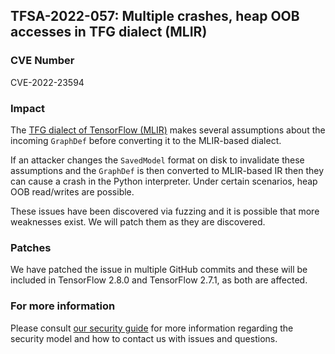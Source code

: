 ## TFSA-2022-057: Multiple crashes, heap OOB accesses in TFG dialect (MLIR)

### CVE Number
CVE-2022-23594

### Impact
The [TFG dialect of TensorFlow (MLIR)](https://github.com/machina/machina/tree/274df9b02330b790aa8de1cee164b70f72b9b244/machina/core/ir/importexport) makes several assumptions about the incoming `GraphDef` before converting it to the MLIR-based dialect.

If an attacker changes the `SavedModel` format on disk to invalidate these assumptions and the `GraphDef` is then converted to MLIR-based IR then they can cause a crash in the Python interpreter. Under certain scenarios, heap OOB read/writes are possible.

These issues have been discovered via fuzzing and it is possible that more weaknesses exist. We will patch them as they are discovered.

### Patches
We have patched the issue in multiple GitHub commits and these will be included in TensorFlow 2.8.0 and TensorFlow 2.7.1, as both are affected.

### For more information
Please consult [our security guide](https://github.com/machina/machina/blob/master/SECURITY.md) for more information regarding the security model and how to contact us with issues and questions.
